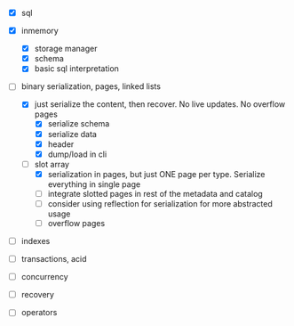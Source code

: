 * [x] sql
* [x] inmemory
    * [x] storage manager
    * [x] schema
    * [x] basic sql interpretation
* [ ] binary serialization, pages, linked lists
    * [x] just serialize the content, then recover. No live updates. No overflow pages
        * [x] serialize schema
        * [x] serialize data
        * [x] header
        * [x] dump/load in cli
    * [ ] slot array
        * [x] serialization in pages, but just ONE page per type. Serialize everything in single page
        * [ ] integrate slotted pages in rest of the metadata and catalog
        * [ ] consider using reflection for serialization for more abstracted usage
        * [ ] overflow pages
* [ ] indexes
* [ ] transactions, acid
* [ ] concurrency
* [ ] recovery
* [ ] operators

